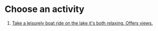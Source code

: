 # Choose an activity

1. [Take a leisurely boat ride on the lake it's both relaxing. Offers views.](congratulations.md)
